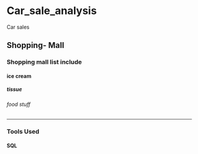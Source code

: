 # Car_sale_analysis
Car sales

## Shopping- Mall
### Shopping mall list include
#### ice cream
##### tissue
###### food stuff
---
### Tools Used
#### SQL
